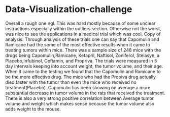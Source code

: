 # Data-Visualization-challenge
Overall a rough one ngl. This was hard mostly because of some unclear instructions especially within the outliers section. Otherwise not the worst, was nice to see the applications in a medical trial which was cool.
Copy of analysis:
Through analysis of these trials one can say that Capomulin and Ramicane had the some of the most effective results when it came to treating tumors within mice. There was a sample size of 248 mice with the drugs being Capomulin,Ramicane, Ketapril, Naftisol, Zoniferol, Stelasyn, a Placebo,Infubinol, Ceftamin, and Propriva. The trials were measured in 5 day intervals keeping into account weight, the tumor volume, and their age. When it came to the testing we found that the Capomulin and Ramicane to be the more effective drug. The mice who had the Propiva drug actually died faster with the tumor than even the mice who received no treatment(Placebo). Capomulin has been showing on average a more substantial decrease in tumor volume in the rats that received the treatment. There is also a very strong positive correlation between Average tumor volume and weight which makes sense because the tumor volume also adds weight to the mouse.
